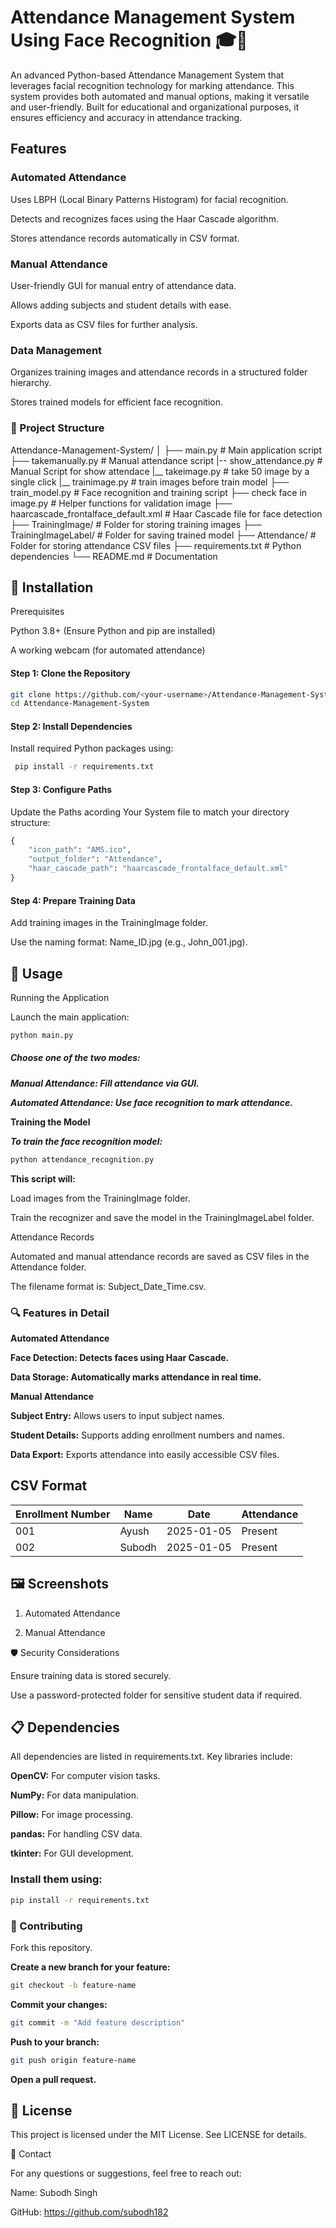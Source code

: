 # Attendance Management System Using Face Recognition 🎓📸

An advanced Python-based Attendance Management System that leverages facial recognition technology for marking attendance. This system provides both automated and manual options, making it versatile and user-friendly. Built for educational and organizational purposes, it ensures efficiency and accuracy in attendance tracking.

## Features

### Automated Attendance

Uses LBPH (Local Binary Patterns Histogram) for facial recognition.

Detects and recognizes faces using the Haar Cascade algorithm.

Stores attendance records automatically in CSV format.

### Manual Attendance

User-friendly GUI for manual entry of attendance data.

Allows adding subjects and student details with ease.

Exports data as CSV files for further analysis.

### Data Management

Organizes training images and attendance records in a structured folder hierarchy.

Stores trained models for efficient face recognition.

### 📂 Project Structure

Attendance-Management-System/
│
├── main.py                     # Main application script
├── takemanually.py             # Manual attendance script
|-- show_attendance.py          # Manual Script for show attendace 
|__ takeimage.py                # take 50 image by a single click
|__ trainimage.py               # train images before train model
├── train_model.py              # Face recognition and training script
├── check face in image.py      # Helper functions for validation image
├── haarcascade_frontalface_default.xml  # Haar Cascade file for face detection
├── TrainingImage/              # Folder for storing training images
├── TrainingImageLabel/         # Folder for saving trained model
├── Attendance/                 # Folder for storing attendance CSV files
├── requirements.txt            # Python dependencies
└── README.md                   # Documentation

## 🔧 Installation

Prerequisites 

Python 3.8+ (Ensure Python and pip are installed)

A working webcam (for automated attendance)


#### Step 1: Clone the Repository

``` bash 
git clone https://github.com/<your-username>/Attendance-Management-System.git
cd Attendance-Management-System 
```

#### Step 2: Install Dependencies

Install required Python packages using:

```bash
 pip install -r requirements.txt
```

#### Step 3: Configure Paths

Update the Paths acording Your System file to match your directory structure:

```python 
{
    "icon_path": "AMS.ico",
    "output_folder": "Attendance",
    "haar_cascade_path": "haarcascade_frontalface_default.xml"
}

```

#### Step 4: Prepare Training Data

Add training images in the TrainingImage folder.

Use the naming format: Name_ID.jpg (e.g., John_001.jpg).

## 🚀 Usage

Running the Application

Launch the main application:

```bash 
python main.py
```

##### **Choose one of the two modes:**

***Manual Attendance: Fill attendance via GUI.***

***Automated Attendance: Use face recognition to mark attendance.***

**Training the Model**

***To train the face recognition model:***

```bash
python attendance_recognition.py
```

**This script will:**

Load images from the TrainingImage folder.

Train the recognizer and save the model in the TrainingImageLabel folder.

Attendance Records

Automated and manual attendance records are saved as CSV files in the Attendance folder.

The filename format is: Subject_Date_Time.csv.

### 🔍 Features in Detail

**Automated Attendance**

**Face Detection: Detects faces using Haar Cascade.**

**Data Storage: Automatically marks attendance in real time.**

**Manual Attendance**

**Subject Entry:** Allows users to input subject names.

**Student Details:** Supports adding enrollment numbers and names.

**Data Export:** Exports attendance into easily accessible CSV files.

## CSV Format

| Enrollment Number | Name     | Date       | Attendance |
|-------------------|----------|------------|------------|
| 001               | Ayush    | 2025-01-05 | Present    |
| 002               | Subodh   | 2025-01-05 | Present    |



## **🖼️ Screenshots**

1. Automated Attendance

2. Manual Attendance



🛡️ Security Considerations

Ensure training data is stored securely.

Use a password-protected folder for sensitive student data if required.

## **📋 Dependencies**

All dependencies are listed in requirements.txt. Key libraries include:

**OpenCV:** For computer vision tasks.

**NumPy:** For data manipulation.

**Pillow:** For image processing.

**pandas:** For handling CSV data.

**tkinter:** For GUI development.

### Install them using:

```bash
pip install -r requirements.txt
```

### 🧱 Contributing

Fork this repository.

**Create a new branch for your feature:**

```bash 
git checkout -b feature-name

```

**Commit your changes:**

```bash 
git commit -m "Add feature description"
```

**Push to your branch:**

```bash 
git push origin feature-name
```

**Open a pull request.**


## **📄 License**

This project is licensed under the MIT License. See LICENSE for details.

📧 Contact

For any questions or suggestions, feel free to reach out:

Name: Subodh Singh

GitHub: https://github.com/subodh182


